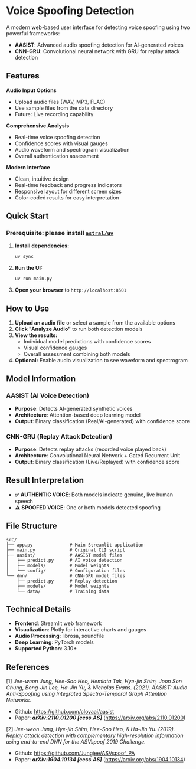 # Voice Spoofing Detection

A modern web-based user interface for detecting voice spoofing using two powerful frameworks:

- **AASIST**: Advanced audio spoofing detection for AI-generated voices
- **CNN-GRU**: Convolutional neural network with GRU for replay attack detection
## Features

**Audio Input Options**
- Upload audio files (WAV, MP3, FLAC)
- Use sample files from the data directory
- Future: Live recording capability

**Comprehensive Analysis**
- Real-time voice spoofing detection
- Confidence scores with visual gauges
- Audio waveform and spectrogram visualization
- Overall authentication assessment

**Modern Interface**
- Clean, intuitive design
- Real-time feedback and progress indicators
- Responsive layout for different screen sizes
- Color-coded results for easy interpretation

## Quick Start
### Prerequisite: please install [`astral/uv`](https://github.com/astral-sh/uv)
1. **Install dependencies:**
   ```bash
   uv sync
   ```

2. **Run the UI:**
   ```bash
   uv run main.py
   ```

3. **Open your browser** to `http://localhost:8501`

## How to Use

1. **Upload an audio file** or select a sample from the available options
2. **Click "Analyze Audio"** to run both detection models
3. **View the results:**
   - Individual model predictions with confidence scores
   - Visual confidence gauges
   - Overall assessment combining both models
4. **Optional:** Enable audio visualization to see waveform and spectrogram

## Model Information

### AASIST (AI Voice Detection)
- **Purpose**: Detects AI-generated synthetic voices
- **Architecture**: Attention-based deep learning model
- **Output**: Binary classification (Real/AI-generated) with confidence score

### CNN-GRU (Replay Attack Detection)
- **Purpose**: Detects replay attacks (recorded voice played back)
- **Architecture**: Convolutional Neural Network + Gated Recurrent Unit
- **Output**: Binary classification (Live/Replayed) with confidence score

## Result Interpretation

- **✅ AUTHENTIC VOICE**: Both models indicate genuine, live human speech
- **⚠️ SPOOFED VOICE**: One or both models detected spoofing

## File Structure

```
src/
├── app.py              # Main Streamlit application
├── main.py             # Original CLI script
├── aasist/             # AASIST model files
│   ├── predict.py      # AI voice detection
│   ├── models/         # Model weights
│   └── config/         # Configuration files
└── dnn/                # CNN-GRU model files
    ├── predict.py      # Replay detection
    ├── models/         # Model weights
    └── data/           # Training data
```

## Technical Details

- **Frontend**: Streamlit web framework
- **Visualization**: Plotly for interactive charts and gauges
- **Audio Processing**: librosa, soundfile
- **Deep Learning**: PyTorch models
- **Supported Python**: 3.10+

## References
[1] *Jee-weon Jung, Hee-Soo Heo, Hemlata Tak, Hye-jin Shim, Joon Son Chung, Bong-Jin Lee, Ha-Jin Yu, & Nicholas Evans. (2021). AASIST: Audio Anti-Spoofing using Integrated Spectro-Temporal Graph Attention Networks.*

   - Github: https://github.com/clovaai/aasist 
   - Paper:  ***arXiv:2110.01200 [eess.AS]*** (https://arxiv.org/abs/2110.01200)

[2]  *Jee-weon Jung, Hye-jin Shim, Hee-Soo Heo, & Ha-Jin Yu. (2019). Replay attack detection with complementary high-resolution information using end-to-end DNN for the ASVspoof 2019 Challenge.*

   - Github: https://github.com/Jungjee/ASVspoof_PA
   - Paper: ***arXiv:1904.10134 [eess.AS]*** (https://arxiv.org/abs/1904.10134)


